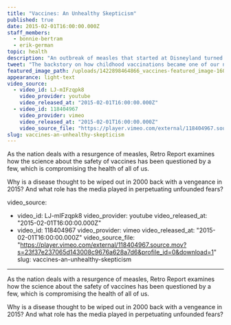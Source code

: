 ```yaml
---
title: "Vaccines: An Unhealthy Skepticism"
published: true
date: 2015-02-01T16:00:00.000Z
staff_members:
  - bonnie-bertram
  - erik-german
topic: health
description: "An outbreak of measles that started at Disneyland turned a spotlight on those who choose not to vaccinate their children. How did we get to a point where personal beliefs can triumph over science?"
tweet: "The backstory on how childhood vaccinations became one of our nation's most contentious topics: "
featured_image_path: /uploads/1422898464866_vaccines-featured_image-1600x900.jpg
appearance: light-text
video_source:
  - video_id: LJ-mIFzqpk8
    video_provider: youtube
    video_released_at: "2015-02-01T16:00:00.000Z"
  - video_id: 118404967
    video_provider: vimeo
    video_released_at: "2015-02-01T16:00:00.000Z"
    video_source_file: "https://player.vimeo.com/external/118404967.source.mov?s=23f37e237065d143008c9676a628a7d6&profile_id=0&download=1"
slug: vaccines-an-unhealthy-skepticism
---
```


As the nation deals with a resurgence of measles, Retro Report examines how the science about the safety of vaccines has been questioned by a few, which is compromising the health of all of us.

Why is a disease thought to be wiped out in 2000 back with a vengeance in 2015? And what role has the media played in perpetuating unfounded fears?

video_source:
  - video_id: LJ-mIFzqpk8
    video_provider: youtube
    video_released_at: "2015-02-01T16:00:00.000Z"
  - video_id: 118404967
    video_provider: vimeo
    video_released_at: "2015-02-01T16:00:00.000Z"
    video_source_file: "https://player.vimeo.com/external/118404967.source.mov?s=23f37e237065d143008c9676a628a7d6&profile_id=0&download=1"
slug: vaccines-an-unhealthy-skepticism
---

As the nation deals with a resurgence of measles, Retro Report examines how the science about the safety of vaccines has been questioned by a few, which is compromising the health of all of us.

Why is a disease thought to be wiped out in 2000 back with a vengeance in 2015? And what role has the media played in perpetuating unfounded fears?

